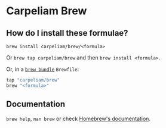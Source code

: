 # Carpeliam Brew

## How do I install these formulae?

`brew install carpeliam/brew/<formula>`

Or `brew tap carpeliam/brew` and then `brew install <formula>`.

Or, in a [`brew bundle`](https://github.com/Homebrew/homebrew-bundle) `Brewfile`:

```ruby
tap "carpeliam/brew"
brew "<formula>"
```

## Documentation

`brew help`, `man brew` or check [Homebrew's documentation](https://docs.brew.sh).
